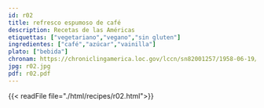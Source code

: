 ```yaml
---
id: r02
title: refresco espumoso de café
description: Recetas de las Américas
etiquettas: ["vegetariano","vegano","sin gluten"]
ingredientes: ["café","azúcar","vainilla"]
plato: ["bebida"]
chronam: https://chroniclingamerica.loc.gov/lccn/sn82001257/1958-06-19/ed-1/seq-4/
jpg: r02.jpg
pdf: r02.pdf
---
```


{{< readFile file="./html/recipes/r02.html">}}